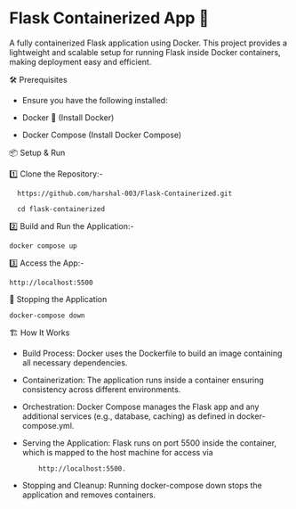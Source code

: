 # Flask Containerized App 🐳
A fully containerized Flask application using Docker. This project provides a lightweight and scalable setup for running Flask inside Docker containers, making deployment easy and efficient.

  🛠️ Prerequisites

 -  Ensure you have the following installed:

 -   Docker 🐳 (Install Docker)

 -  Docker Compose (Install Docker Compose)

📦 Setup & Run

1️⃣ Clone the Repository:-

      https://github.com/harshal-003/Flask-Containerized.git
      
      cd flask-containerized

2️⃣ Build and Run the Application:-

    docker compose up 

3️⃣ Access the App:-

    http://localhost:5500

🔧 Stopping the Application

    docker-compose down

🏗️ How It Works

-  Build Process: Docker uses the Dockerfile to build an image containing all necessary dependencies.

 - Containerization: The application runs inside a container ensuring consistency across different environments.

  - Orchestration: Docker Compose manages the Flask app and any additional services (e.g., database, caching) as defined in docker-compose.yml.

  - Serving the Application: Flask runs on port 5500 inside the container, which is mapped to the host machine for access via 
          
            http://localhost:5500.

   - Stopping and Cleanup: Running docker-compose down stops the application and removes containers.

   


